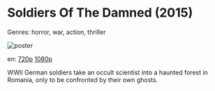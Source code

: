 # Soldiers Of The Damned (2015)

Genres: horror, war, action, thriller

![poster](http://image.tmdb.org/t/p/w500/itdfycoMpjGWiGdjLUKMdAe9oQ5.jpg)

en:
  [720p](magnet:?xt=urn:btih:60D9E8708FB79A66ACABDC0F81E7CFBE6B82CEFC&tr=udp://glotorrents.pw:6969/announce&tr=udp://tracker.opentrackr.org:1337/announce&tr=udp://torrent.gresille.org:80/announce&tr=udp://tracker.openbittorrent.com:80&tr=udp://tracker.coppersurfer.tk:6969&tr=udp://tracker.leechers-paradise.org:6969&tr=udp://p4p.arenabg.ch:1337&tr=udp://tracker.internetwarriors.net:1337)
  [1080p](magnet:?xt=urn:btih:54161CAB79FD45694994AEABFB84D1767309ACBB&tr=udp://glotorrents.pw:6969/announce&tr=udp://tracker.opentrackr.org:1337/announce&tr=udp://torrent.gresille.org:80/announce&tr=udp://tracker.openbittorrent.com:80&tr=udp://tracker.coppersurfer.tk:6969&tr=udp://tracker.leechers-paradise.org:6969&tr=udp://p4p.arenabg.ch:1337&tr=udp://tracker.internetwarriors.net:1337)
  


WWII German soldiers take an occult scientist into a haunted forest in Romania, only to be confronted by their own ghosts.